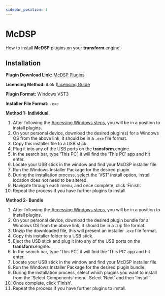 ```yaml
---
sidebar_position: 1
---
```


# McDSP

How to install **McDSP** plugins on your **transform**.engine!

## Installation

**Plugin Download Link:** [McDSP Plugins](https://mcdsp.com/downloads/plugin-downloads/#Plug-ins)

**Licensing Method:** iLok ([Licensing Guide](../ilok.md)

**Plugin Format:** Windows VST3

**Installer File Format:** `.exe`

**Method 1- Individual**

1. After following the [Accessing Windows steps](../installation.md#accessing-the-plugin-host-to-install-plugins), you will be in a position to install plugins.
2. On your personal device, download the desired plugin(s) for a Windows OS from the above link, it should be in a `.exe` file format.
3. Copy this installer file to a USB stick.
4. Plug it into any of the USB ports on the **transform**.engine.
5. In the search bar, type ‘This PC’, it will find the ‘This PC’ app and hit enter.
6. Locate your USB stick in the window and find your McDSP installer file.
7. Run the Windows Installer Package for the desired plugin.
8. During the installation process, select the ‘VST’ install option, install location does not need to be altered.
9. Navigate through each menu, and once complete, click ‘Finish’.
10. Repeat the process if you have further plugins to install.

**Method 2- Bundle**

1. After following the [Accessing Windows steps](../installation.md#accessing-the-plugin-host-to-install-plugins), you will be in a position to install plugins.
2. On your personal device, download the desired plugin bundle for a Windows OS from the above link, it should be in a .zip file format.
3. Unzip the downloaded file, this will present an installer `.exe` file format.
4. Copy this installer folder to a USB stick.
5. Eject the USB stick and plug it into any of the USB ports on the **transform**.engine.
6. In the search bar, type ‘This PC’, it will find the ‘This PC’ app and hit enter.
7. Locate your USB stick in the window and find your McDSP installer file.
8. Run the Windows Installer Package for the desired plugin bundle.
9. During the installation process, select which plugins you want to install from the 'Select Components' menu. Select 'Next' and then 'Install'.
10. Once complete, click ‘Finish’.
11. Repeat the process if you have further plugins to install.
